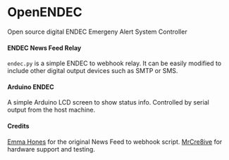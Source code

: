 # OpenENDEC
Open source digital ENDEC Emergeny Alert System Controller

#### ENDEC News Feed Relay
`endec.py` is a simple ENDEC to webhook relay. It can be easily modified to include other digital output devices such as SMTP or SMS.

#### Arduino ENDEC
A simple Arduino LCD screen to show status info. Controlled by serial output from the host machine.

#### Credits
[Emma Hones](https://github.com/kernelpanic3) for the original News Feed to webhook script.
[MrCre8ive](https://github.com/MrCre8ive) for hardware support and testing.
